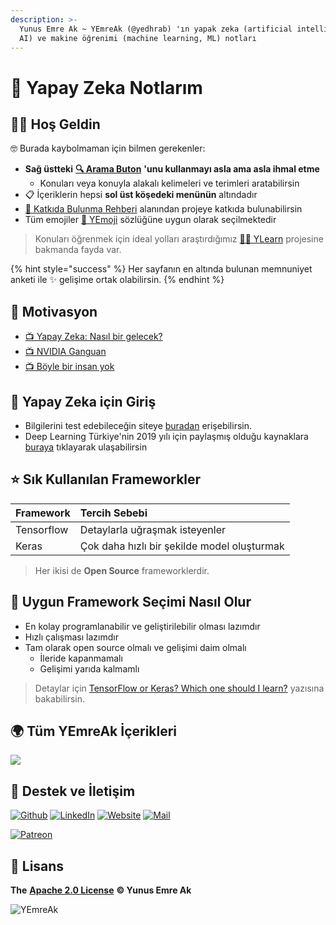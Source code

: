 ```yaml
---
description: >-
  Yunus Emre Ak ~ YEmreAk (@yedhrab) 'ın yapak zeka (artificial intelligence,
  AI) ve makine öğrenimi (machine learning, ML) notları
---
```


# 🧠 Yapay Zeka Notlarım

## 🙋‍♂️ Hoş Geldin

🤓 Burada kaybolmaman için bilmen gerekenler:

* **Sağ üstteki** [**🔍 Arama Buton**](https://iuce.yemreak.com/?q=) **'unu kullanmayı asla ama asla ihmal etme**
  * Konuları veya konuyla alakalı kelimeleri ve terimleri aratabilirsin
* 📋 İçeriklerin hepsi **sol üst köşedeki menünün** altındadır
* [💖 Katkıda Bulunma Rehberi](https://wiki.yemreak.com/contributing) alanından projeye katkıda bulunabilirsin
* Tüm emojiler [🚀 YEmoji](https://learn.yemreak.com/yonetim/yemoji) sözlüğüne uygun olarak seçilmektedir

> Konuları öğrenmek için ideal yolları araştırdığımız [👨‍🏫 YLearn](https://learn.yemreak.com/) projesine bakmanda fayda var.

{% hint style="success" %}
Her sayfanın en altında bulunan memnuniyet anketi ile ✨ gelişime ortak olabilirsin.
{% endhint %}

## 🚀 Motivasyon

* [📺 Yapay Zeka: Nasıl bir gelecek?](https://www.youtube.com/watch?v=qh2ESbatq68)
* [📺 NVIDIA Ganguan](https://www.youtube.com/watch?v=1iMmenHFdCE)
* [📺 Böyle bir insan yok](https://youtu.be/N4m_xt4vFwY)

## 🚶‍ Yapay Zeka için Giriş

* Bilgilerini test edebileceğin siteye [buradan](https://www.hackerrank.com/domains/ai) erişebilirsin.
* Deep Learning Türkiye'nin 2019 yılı için paylaşmış olduğu kaynaklara [buraya](https://medium.com/deep-learning-turkiye/2019-yapay-zeka-e%C4%9Fitim-ve-uygulama-program%C4%B1-add138988809) tıklayarak ulaşabilirsin

## ⭐ Sık Kullanılan Frameworkler

| Framework | Tercih Sebebi |
| :--- | :--- |
| Tensorflow | Detaylarla uğraşmak isteyenler |
| Keras | Çok daha hızlı bir şekilde model oluşturmak |

> Her ikisi de **Open Source** frameworklerdir.

## 🤔 Uygun Framework Seçimi Nasıl Olur

* En kolay programlanabilir ve geliştirilebilir olması lazımdır
* Hızlı çalışması lazımdır
* Tam olarak open source olmalı ve gelişimi daim olmalı
  * İleride kapanmamalı
  * Gelişimi yarıda kalmamlı

> Detaylar için [TensorFlow or Keras? Which one should I learn?](https://medium.com/implodinggradients/tensorflow-or-keras-which-one-should-i-learn-5dd7fa3f9ca0) yazısına bakabilirsin.

## 🌍 Tüm YEmreAk İçerikleri

![](https://drive.google.com/uc?id=1LZoJzZyY_uYbl3zCxk6ZtZPaDiMHglMv)

## 💖 Destek ve İletişim

​[​![Github](https://github.com/YEmreAk/YArtificialIntelligence/tree/09e43d46f2faf0ff0c22ef3e3721c8150f2ab639/.gitbook/assets/github_32px.png)​](https://github.com/yedhrab) [​![LinkedIn](https://github.com/YEmreAk/YArtificialIntelligence/tree/09e43d46f2faf0ff0c22ef3e3721c8150f2ab639/.gitbook/assets/linkedin_32px.png)​](https://www.linkedin.com/in/yemreak/) [​![Website](https://github.com/YEmreAk/YArtificialIntelligence/tree/09e43d46f2faf0ff0c22ef3e3721c8150f2ab639/.gitbook/assets/geography_32px.png)​](https://yemreak.com/) [​![Mail](https://github.com/YEmreAk/YArtificialIntelligence/tree/09e43d46f2faf0ff0c22ef3e3721c8150f2ab639/.gitbook/assets/gmail_32px.png)​](mailto:yemreak.com@gmail.com?subject=YArtificialIntelligent%20%7C%20GitHub)​

​[​![Patreon](https://github.com/YEmreAk/YArtificialIntelligence/tree/09e43d46f2faf0ff0c22ef3e3721c8150f2ab639/.gitbook/assets/become_a_patron_32px.png)](https://www.patreon.com/yemreak/)

## 🔏 Lisans

**The** [**Apache 2.0 License**](https://choosealicense.com/licenses/apache-2.0/) **©️ Yunus Emre Ak**

![YEmreAk](https://github.com/YEmreAk/YArtificialIntelligence/tree/09e43d46f2faf0ff0c22ef3e3721c8150f2ab639/.gitbook/assets/ysigniture-trans.png)

